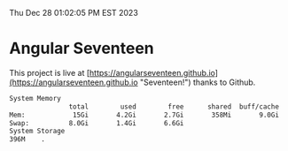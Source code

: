 Thu Dec 28 01:02:05 PM EST 2023

# Angular Seventeen


This project is live at [https://angularseventeen.github.io](https://angularseventeen.github.io "Seventeen!") thanks to Github.

```bash
System Memory
               total        used        free      shared  buff/cache   available
Mem:            15Gi       4.2Gi       2.7Gi       358Mi       9.0Gi        11Gi
Swap:          8.0Gi       1.4Gi       6.6Gi
System Storage
396M	.
